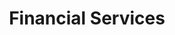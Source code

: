 ---
layout: default
title:  "Financial Services"
category: enterprise
summary: "Scotland as a financial hub."
index: 7
parent: enterprise
permalink: /enterprise/financial-services/
---